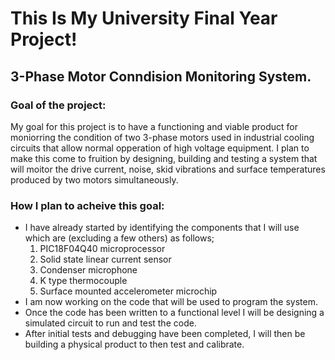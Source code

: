 # This Is My University Final Year Project!

## 3-Phase Motor Conndision Monitoring System.

### Goal of the project:
My goal for this project is to have a functioning and viable product for moniorring the condition of two 3-phase motors used in industrial cooling circuits that allow normal opperation of high voltage equipment. I plan to make this come to fruition by designing, building and testing a system that will moitor the drive current, noise, skid vibrations and surface temperatures produced by two motors simultaneously.

### How I plan to acheive this goal:
- I have already started by identifying the components that I will use which are (excluding a few others) as follows;
  1. PIC18F04Q40 microprocessor
  2. Solid state linear current sensor
  3. Condenser microphone
  4. K type thermocouple
  5. Surface mounted accelerometer microchip
- I am now working on the code that will be used to program the system.
- Once the code has been written to a functional level I will be designing a simulated circuit to run and test the code.
- After initial tests and debugging have been completed, I will then be building a physical product to then test and calibrate.
